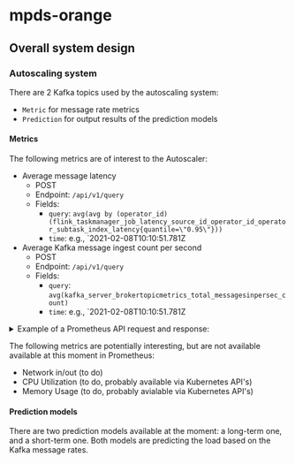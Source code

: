 # mpds-orange

## Overall system design

### Autoscaling system

There are 2 Kafka topics used by the autoscaling system:

- `Metric` for message rate metrics
- `Prediction` for output results of the prediction models

#### Metrics

The following metrics are of interest to the Autoscaler:

- Average message latency
  - POST
  - Endpoint: `/api/v1/query`
  - Fields:
    - `query`: `avg(avg by (operator_id) (flink_taskmanager_job_latency_source_id_operator_id_operator_subtask_index_latency{quantile=\"0.95\"}))`
    - `time`: e.g., `2021-02-08T10:10:51.781Z
- Average Kafka message ingest count per second
  - POST
  - Endpoint: `/api/v1/query`
  - Fields:
    - `query`: `avg(kafka_server_brokertopicmetrics_total_messagesinpersec_count)`
    - `time`: e.g., `2021-02-08T10:10:51.781Z

<details>
  <summary>Example of a Prometheus API request and response:</summary>

Here's the request. It is not a single HTTP request, but a separate request for each metric. Although it is technically possible to get all the metrics at once (as per [the documentation](https://prometheus.io/docs/prometheus/latest/querying/basics/)), we would have to do aggregations on our own. Having multiple queries is not a problem, however. We can simply specify a `time` field in the HTTP request to retrieve a consistent set of metrics.

```sh
request() {
	address="http://prometheus:30090"
	endpoint="/api/v1/query"
	url="${address}${endpoint}"
	time="2021-02-08T10:10:51.781Z"

	curl -Ss -X POST -F query="$1" -F time="$time" "$url" | jq
}

request "avg(avg by (operator_id) (flink_taskmanager_job_latency_source_id_operator_id_operator_subtask_index_latency{quantile=\"0.95\"}))"
request "avg(kafka_server_brokertopicmetrics_total_messagesinpersec_count)"
request kafka_controller_kafkacontroller_controllerstate_value
```

The response:

```
{
  "status": "success",
  "data": {
    "resultType": "vector",
    "result": [
      {
        "metric": {},
        "value": [
          1612779051.781,
          "181.43333333333334"
        ]
      }
    ]
  }
}
{
  "status": "success",
  "data": {
    "resultType": "vector",
    "result": [
      {
        "metric": {},
        "value": [
          1612779051.781,
          "112629192.33333334"
        ]
      }
    ]
  }
}
{
  "status": "success",
  "data": {
    "resultType": "vector",
    "result": [
      {
        "metric": {
          "__name__": "kafka_controller_kafkacontroller_controllerstate_value",
          "app_kubernetes_io_component": "kafka",
          "app_kubernetes_io_instance": "mpds",
          "app_kubernetes_io_managed_by": "Helm",
          "app_kubernetes_io_name": "kafka",
          "controller_revision_hash": "kafka-7dc6cd8b54",
          "helm_sh_chart": "kafka-11.8.2",
          "instance": "10.1.0.10:5556",
          "job": "kubernetes-pods",
          "kubernetes_namespace": "default",
          "kubernetes_pod_name": "kafka-1",
          "statefulset_kubernetes_io_pod_name": "kafka-1"
        },
        "value": [
          1612779051.781,
          "0"
        ]
      },
      {
        "metric": {
          "__name__": "kafka_controller_kafkacontroller_controllerstate_value",
          "app_kubernetes_io_component": "kafka",
          "app_kubernetes_io_instance": "mpds",
          "app_kubernetes_io_managed_by": "Helm",
          "app_kubernetes_io_name": "kafka",
          "controller_revision_hash": "kafka-7dc6cd8b54",
          "helm_sh_chart": "kafka-11.8.2",
          "instance": "10.1.1.6:5556",
          "job": "kubernetes-pods",
          "kubernetes_namespace": "default",
          "kubernetes_pod_name": "kafka-0",
          "statefulset_kubernetes_io_pod_name": "kafka-0"
        },
        "value": [
          1612779051.781,
          "0"
        ]
      },
      {
        "metric": {
          "__name__": "kafka_controller_kafkacontroller_controllerstate_value",
          "app_kubernetes_io_component": "kafka",
          "app_kubernetes_io_instance": "mpds",
          "app_kubernetes_io_managed_by": "Helm",
          "app_kubernetes_io_name": "kafka",
          "controller_revision_hash": "kafka-7dc6cd8b54",
          "helm_sh_chart": "kafka-11.8.2",
          "instance": "10.1.2.6:5556",
          "job": "kubernetes-pods",
          "kubernetes_namespace": "default",
          "kubernetes_pod_name": "kafka-2",
          "statefulset_kubernetes_io_pod_name": "kafka-2"
        },
        "value": [
          1612779051.781,
          "0"
        ]
      }
    ]
  }
}
```
</details>

The following metrics are potentially interesting, but are not available available at this moment in Prometheus:
- Network in/out (to do)
- CPU Utilization (to do, probably available via Kubernetes API's)
- Memory Usage (to do, probably avialable via Kubernetes API's)


#### Prediction models

There are two prediction models available at the moment: a long-term one, and a short-term one. Both models are predicting the load based on the Kafka message rates.
